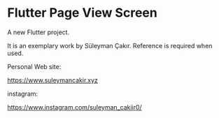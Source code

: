 # Flutter Page View Screen

A new Flutter project.

It is an exemplary work by Süleyman Çakır. Reference is required when used.
 
Personal Web site:

https://www.suleymancakir.xyz

instagram:

https://www.instagram.com/suleyman_cakiir0/

